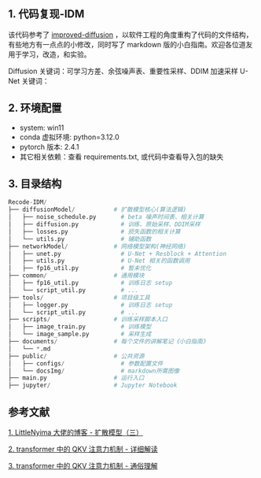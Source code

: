 ## 1. 代码复现-IDM

该代码参考了 [improved-diffusion](https://github.com/openai/improved-diffusion) ，以软件工程的角度重构了代码的文件结构，有些地方有一点点的小修改，同时写了 markdown 版的小白指南。欢迎各位道友用于学习，改造，和实验。

Diffusion 关键词：可学习方差、余弦噪声表、重要性采样、DDIM 加速采样
U-Net 关键词：

## 2. 环境配置

- system: win11
- conda 虚拟环境: python=3.12.0
- pytorch 版本: 2.4.1
- 其它相关依赖：查看 requirements.txt, 或代码中查看导入包的缺失

## 3. 目录结构

```py
Recode-IDM/
├── diffusionModel/           # 扩散模型核心(算法逻辑)
│   ├── noise_schedule.py       # beta 噪声时间表、相关计算
│   ├── diffusion.py            # 训练、原始采样、DDIM采样
│   ├── losses.py               # 损失函数的相关计算
│   └── utils.py                # 辅助函数
├── networkModel/             # 网络模型架构(神经网络)
│   ├── unet.py                 # U-Net + Resblock + Attention
│   ├── utils.py                # U-Net 相关的函数调用
│   ├── fp16_util.py            # 暂未优化
├── common/                   # 通用模块
│   ├── fp16_util.py            # 训练日志 setup
│   └── script_util.py          # ...
├── tools/                    # 项目级工具
│   ├── logger.py               # 训练日志 setup
│   └── script_util.py          # ...
├── scripts/                  # 训练采样脚本入口
│   ├── image_train.py          # 训练模型
│   └── image_sample.py         # 采样生成
├── documents/                # 每个文件的讲解笔记《小白指南》
│   └── *.md
├── public/                   # 公共资源
│   ├── configs/                # 参数配置文件
│   └── docsImg/                # markdown所需图像
├── main.py                   # 运行入口
├── jupyter/                  # Jupyter Notebook
```

## 参考文献

[1. LittleNyima 大佬的博客 - 扩散模型（三）](https://littlenyima.github.io/posts/15-improved-denoising-diffusion-probabilistic-models/index.html)

[2. transformer 中的 QKV 注意力机制 - 详细解读](https://zhuanlan.zhihu.com/p/414084879)

[3. transformer 中的 QKV 注意力机制 - 通俗理解](https://blog.csdn.net/Weary_PJ/article/details/123531732)
